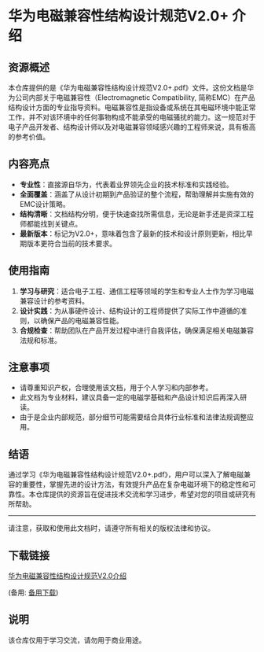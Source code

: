 # 华为电磁兼容性结构设计规范V2.0+ 介绍

## 资源概述

本仓库提供的是《华为电磁兼容性结构设计规范V2.0+.pdf》文件。这份文档是华为公司内部关于电磁兼容性（Electromagnetic Compatibility, 简称EMC）在产品结构设计方面的专业指导资料。电磁兼容性是指设备或系统在其电磁环境中能正常工作，并不对该环境中的任何事物构成不能承受的电磁骚扰的能力。这一规范对于电子产品开发者、结构设计师以及对电磁兼容领域感兴趣的工程师来说，具有极高的参考价值。

## 内容亮点

- **专业性**：直接源自华为，代表着业界领先企业的技术标准和实践经验。
- **全面覆盖**：涵盖了从设计初期到产品验证的整个流程，帮助理解并实施有效的EMC设计策略。
- **结构清晰**：文档结构分明，便于快速查找所需信息，无论是新手还是资深工程师都能找到关键点。
- **最新版本**：标记为V2.0+，意味着包含了最新的技术和设计原则更新，相比早期版本更符合当前的技术要求。

## 使用指南

1. **学习与研究**：适合电子工程、通信工程等领域的学生和专业人士作为学习电磁兼容设计的参考资料。
2. **设计实践**：为从事硬件设计、结构设计的工程师提供了实际工作中遵循的准则，以确保产品的电磁兼容性能。
3. **合规检查**：帮助团队在产品开发过程中进行自我评估，确保满足相关电磁兼容法规和标准。

## 注意事项

- 请尊重知识产权，合理使用该文档，用于个人学习和内部参考。
- 此文档为专业材料，建议具备一定的电磁学基础和产品设计知识后再深入研读。
- 由于是企业内部规范，部分细节可能需要结合具体行业标准和法律法规调整应用。

## 结语

通过学习《华为电磁兼容性结构设计规范V2.0+.pdf》，用户可以深入了解电磁兼容的重要性，掌握先进的设计方法，有效提升产品在复杂电磁环境下的稳定性和可靠性。本仓库提供的资源旨在促进技术交流和学习进步，希望对您的项目或研究有所帮助。

---

请注意，获取和使用此文档时，请遵守所有相关的版权法律和协议。

## 下载链接
[华为电磁兼容性结构设计规范V2.0介绍](https://pan.quark.cn/s/945c8a4baa61) 

(备用: [备用下载](https://pan.baidu.com/s/1gnf3fXRkev2JuOHBQYQd_Q?pwd=1234))

## 说明

该仓库仅用于学习交流，请勿用于商业用途。
